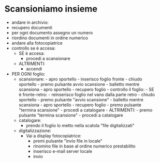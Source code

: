 # Scansioniamo insieme

- andare in archivio:
- recupero documenti
- per ogni documento assegno un numero
- riordino documenti in ordine numerico
- andare alla fotocopiatrice
- controllo se è accesa:
    - SE è accesa:
        - procedi a scansionare
    - ALTRIMENTI:
        - accendi
- PER OGNI foglio:
    - scansionare: 
            - apro sportello
            - inserisco foglio fronte
            - chiudo sportello
            - premo pulsante avvio scansione 
            - balletto mentre scansiona
            - apro sportello
            - recupero foglio
            - controllo il foglio:
                - SE è fronte-retro:
                    - reinserisco foglio nel vano dalla parte retro
                    - chiudo sportello
                    - premo pulsante "avvio scansione"
                    - balletto mentre scansiona
                    - apro sportello
                    - recupero foglio
                    - premo pulsante "termina scansione"
                    - procedi a catalogare
                - ALTRIMENTI:
                    - premo pulsante "termina scansione"
                    - procedi a catalogare
    - catalogare:
        - prendo il foglio lo metto nella scatola "file digitalizzati"
    - digitalizzazione:
        - Vai a display fotocopiatrice:
            - premi pulsante "invio file in locale" 
            - rinomino file in base al ordine numerico prestabilito
            - inserisco e-mail server locale
            - invio